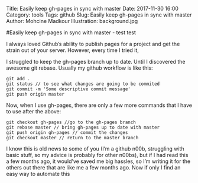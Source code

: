 Title: Easily keep gh-pages in sync with master 
Date: 2017-11-30 16:00
Category: tools
Tags: github
Slug: Easily keep gh-pages in sync with master 
Author: Mohcine Madkour
Illustration: background.jpg

#Easily keep gh-pages in sync with master - test test

I always loved Github’s ability to publish pages for a project and get the strain out of your server. However, every time I tried it, 

I struggled to keep the gh-pages branch up to date. Until I discovered the awesome git rebase. Usually my github workflow is like this: 

    git add . 
    git status // to see what changes are going to be commited 
    git commit -m 'Some descriptive commit message' 
    git push origin master 

Now, when I use gh-pages, there are only a few more commands that I have to use after the above: 

    git checkout gh-pages //go to the gh-pages branch 
    git rebase master // bring gh-pages up to date with master 
    git push origin gh-pages // commit the changes 
    git checkout master // return to the master branch 

I know this is old news to some of you (I’m a github n00b, struggling with basic stuff, so my advice is probably for other n00bs), but if I had read this a few months ago, it would’ve saved me big hassles, so I’m writing it for the others out there that are like me a few months ago. Now if only I find an easy way to automate this